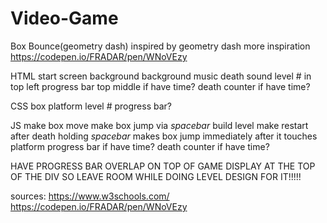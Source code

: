 # Video-Game

Box Bounce(geometry dash)
inspired by geometry dash
more inspiration https://codepen.io/FRADAR/pen/WNoVEzy

HTML
start screen
background
background music
death sound
level # in top left
progress bar top middle if have time?
death counter if have time?

CSS
box
platform
level #
progress bar?

JS
make box move
make box jump via *spacebar*
build level
make restart after death
holding *spacebar* makes box jump immediately after it touches platform
progress bar if have time?
death counter if have time?




HAVE PROGRESS BAR OVERLAP ON TOP OF GAME DISPLAY AT THE TOP OF THE DIV SO LEAVE ROOM WHILE DOING LEVEL DESIGN FOR IT!!!!!

sources:
https://www.w3schools.com/
https://codepen.io/FRADAR/pen/WNoVEzy